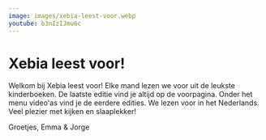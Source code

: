 ```yaml
---
image: images/xebia-leest-voor.webp
youtube: b3nIzIJmu6c
---
```


# Xebia leest voor!
Welkom bij Xebia leest voor! Elke mand lezen we voor uit de leukste kinderboeken. De laatste editie vind je altijd op de voorpagina. 
Onder het menu video'as vind je de eerdere edities. We lezen voor in het Nederlands. Veel plezier met kijken en slaaplekker!

Groetjes,
Emma & Jorge